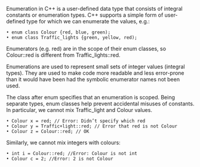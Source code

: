 ﻿Enumeration in C++ is a user-defined data type that consists of integral constants or enumeration types. C++ supports a simple form of user-defined type for which we can enumerate the values, e.g.:

    • enum class Colour {red, blue, green);
    • enum class Traffic_lights {green, yellow, red);

Enumerators (e.g. red) are in the scope of their enum classes, so Colour::red is different from Traffic_lights::red.

Enumerations are used to represent small sets of integer values (integral types). They are used to make code more readable and less error-prone than it would have been had the symbolic enumerator names not been used.

The class after enum specifies that an enumeration is scoped. Being separate types, enum classes help prevent accidental misuses of constants. In
particular, we cannot mix Traffic_light and Colour values.

    • Colour x = red; // Error: Didn’t specify which red
    • Colour y = Traffic+light::red; // Error that red is not Colour
    • Colour z = Colour::red; // OK

Similarly, we cannot mix integers with colours:

    • int i = Colour::red; //Error: Colour is not int
    • Colour c = 2; //Error: 2 is not Colour


